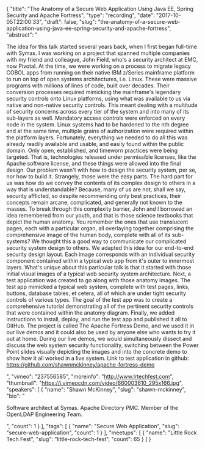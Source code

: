 {
  "title": "The Anatomy of a Secure Web Application Using Java EE, Spring Security and Apache Fortress",
  "type": "recording",
  "date": "2017-10-05T22:00:33",
  "draft": false,
  "slug": "the-anatomy-of-a-secure-web-application-using-java-ee-spring-security-and-apache-fortress",
  "abstract": "<p>The idea for this talk started several years back, when I first began full-time with Symas. I was working on a project that spanned multiple companies with my friend and colleague, John Field, who's a security architect at EMC, now Pivotal. At the time, we were working on a process to migrate legacy COBOL apps from running on their native IBM z/Series mainframe platform to run on top of open systems architectures, i.e. Linux. These were massive programs with millions of lines of code, built over decades. Their conversion processes required mimicking the mainframe's legendary security controls onto Linux platforms, using what was available to us via native and non-native security controls. This meant dealing with a multitude of security concerns across every tier of the system and into many of its sub-layers as well. Mandatory access controls were enforced on every node in the system. Linux systems had to be hardened to the nth degree and at the same time, multiple grains of authorization were required within the platform layers. Fortunately, everything we needed to do all this was already readily available and usable, and easily found within the public domain. Only open, established, and timeworn practices were being targeted. That is, technologies released under permissible licenses, like the Apache software license, and these things were allowed into the final design. Our problem wasn't with how to design the security system, per se, nor how to build it. Strangely, those were the easy parts. The hard part for us was how do we convey the contents of its complex design to others in a way that is understandable? Because, many of us are not, shall we say, security afflicted, so despite recommending only best practices, their concepts remain arcane, complicated, and generally not known to the masses. To break through this complexity barrier, John and I borrowed an idea remembered from our youth, and that is those science textbooks that depict the human anatomy. You remember the ones that use translucent pages, each with a particular organ, all overlaying together comprising the comprehensive image of the human body, complete with all of its sub-systems? We thought this a good way to communicate our complicated security system design to others. We adapted this idea for our end-to-end security design layout. Each image corresponds with an individual security component contained within a typical web app from it's outer to innermost layers. What's unique about this particular talk is that it started with those initial visual images of a typical web security system architecture. Next, a test application was created to go along with those anatomy images. The test app mimicked a typical web system, complete with test pages, links, buttons, database tables, et cetera, all of which are under tight security controls of various types. The goal of the test app was to create a comprehensive tutorial demonstrating all of the pertinent security controls that were contained within the anatomy diagram. Finally, we added instructions to install, deploy, and run the test app and published it all to GitHub. The project is called The Apache Fortress Demo, and we used it in our live demos and it could also be used by anyone else who wants to try it out at home. During our live demos, we would simultaneously dissect and discuss the web system security functionality, switching between the Power Point slides visually depicting the images and into the concrete demo to show how it all worked in a live system. Link to test application in github: https://github.com/shawnmckinney/apache-fortress-demo</p>",
  "vimeo": "237556585",
  "moreinfo": "http://www.lrtechfest.com",
  "thumbnail": "https://i.vimeocdn.com/video/660003610_295x166.jpg",
  "speakers": [
    {
      "name": "Shawn McKinney",
      "slug": "shawn-mckinney",
      "bio": "<p>Software architect at Symas. Apache Directory PMC. Member of the OpenLDAP Engineering Team.</p>",
      "count": 1
    }
  ],
  "tags": [
    {
      "name": "Secure Web Application",
      "slug": "secure-web-application",
      "count": 1
    }
  ],
  "meetups": [
    {
      "name": "Little Rock Tech Fest",
      "slug": "little-rock-tech-fest",
      "count": 65
    }
  ]
}